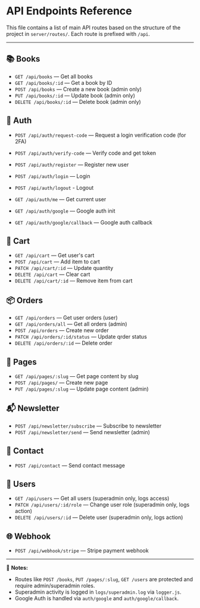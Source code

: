 # API Endpoints Reference

This file contains a list of main API routes based on the structure of the project in `server/routes/`. Each route is prefixed with `/api`.

---

## 📚 Books
- `GET /api/books` — Get all books
- `GET /api/books/:id` — Get a book by ID
- `POST /api/books` — Create a new book (admin only)
- `PUT /api/books/:id` — Update book (admin only)
- `DELETE /api/books/:id` — Delete book (admin only)

## 👤 Auth
- `POST /api/auth/request-code` — Request a login verification code (for 2FA)
- `POST /api/auth/verify-code` — Verify code and get token

- `POST /api/auth/register` — Register new user
- `POST /api/auth/login` — Login
- `POST /api/auth/logout` - Logout
- `GET /api/auth/me` — Get current user
- `GET /api/auth/google` — Google auth init
- `GET /api/auth/google/callback` — Google auth callback

## 🛒 Cart
- `GET /api/cart` — Get user's cart
- `POST /api/cart` — Add item to cart
- `PATCH /api/cart/:id` — Update quantity
- `DELETE /api/cart` — Clear cart
- `DELETE /api/cart/:id` — Remove item from cart

## 📦 Orders
- `GET /api/orders` — Get user orders (user)
- `GET /api/orders/all` — Get all orders (admin)
- `POST /api/orders` — Create new order
- `PATCH /api/orders/:id/status` — Update qrder status
- `DELETE /api/orders/:id` — Delete order

## 📄 Pages
- `GET /api/pages/:slug` — Get page content by slug
- `POST /api/pages/` — Create new page
- `PUT /api/pages/:slug` — Update page content (admin)

## 📬 Newsletter
- `POST /api/newsletter/subscribe` — Subscribe to newsletter
- `POST /api/newsletter/send` — Send newsletter (admin)

## 🧾 Contact
- `POST /api/contact` — Send contact message

## 👥 Users
- `GET /api/users` — Get all users (superadmin only, logs access)
- `PATCH /api/users/:id/role` — Change user role (superadmin only, logs action)
- `DELETE /api/users/:id` — Delete user (superadmin only, logs action)

## 🌐 Webhook
- `POST /api/webhook/stripe` — Stripe payment webhook

---

🔐 **Notes:**
- Routes like `POST /books`, `PUT /pages/:slug`, `GET /users` are protected and require admin/superadmin roles.
- Superadmin activity is logged in `logs/superadmin.log` via `logger.js`.
- Google Auth is handled via `auth/google` and `auth/google/callback`.
